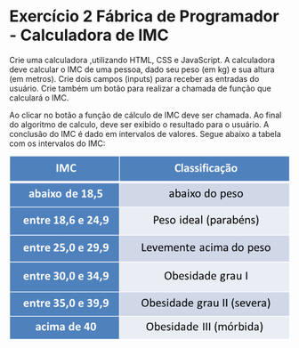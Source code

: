 # Exercício 2 Fábrica de Programador - Calculadora de IMC

Crie uma calculadora ,utilizando HTML, CSS e JavaScript. A calculadora deve calcular o IMC de uma pessoa, dado seu peso (em kg) e sua altura (em metros). Crie dois campos (​inputs​) para receber as entradas do usuário. Crie também um botão para realizar a chamada de função que calculará o IMC.

Ao clicar no botão a função de cálculo de IMC deve ser chamada. Ao final do algoritmo de calculo, deve ser exibido o resultado para o usuário. A conclusão do IMC é dado em intervalos de valores. Segue abaixo a tabela com os intervalos do IMC:

![Tebela IMC](calculo-imc.png)